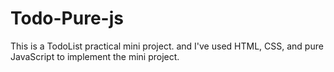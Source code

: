 # Todo-Pure-js
This is a TodoList practical mini project. and I've used HTML, CSS, and pure JavaScript to implement the mini project.
